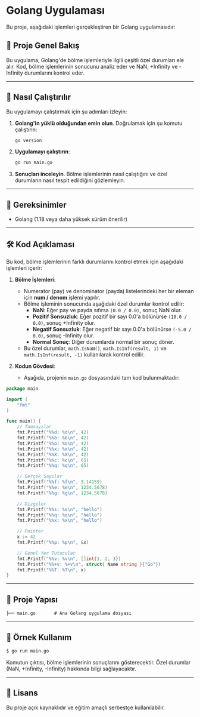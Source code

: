 
# Golang Uygulaması

Bu proje, aşağıdaki işlemleri gerçekleştiren bir Golang uygulamasıdır:

## 📘 **Proje Genel Bakış**
Bu uygulama, Golang'de bölme işlemleriyle ilgili çeşitli özel durumları ele alır. Kod, bölme işlemlerinin sonucunu analiz eder ve NaN, +Infinity ve -Infinity durumlarını kontrol eder.

---

## 🚀 **Nasıl Çalıştırılır**

Bu uygulamayı çalıştırmak için şu adımları izleyin:

1. **Golang'in yüklü olduğundan emin olun**. Doğrulamak için şu komutu çalıştırın:
   ```bash
   go version
   ```

2. **Uygulamayı çalıştırın**:
   ```bash
   go run main.go
   ```

3. **Sonuçları inceleyin**. Bölme işlemlerinin nasıl çalıştığını ve özel durumların nasıl tespit edildiğini gözlemleyin.

---

## 🔧 **Gereksinimler**

- Golang (1.18 veya daha yüksek sürüm önerilir)

---

## 🛠️ **Kod Açıklaması**

Bu kod, bölme işlemlerinin farklı durumlarını kontrol etmek için aşağıdaki işlemleri içerir:

1. **Bölme İşlemleri**:
   - Numerator (pay) ve denominator (payda) listelerindeki her bir eleman için **num / denom** işlemi yapılır.
   - Bölme işleminin sonucunda aşağıdaki özel durumlar kontrol edilir:
     - **NaN**: Eğer pay ve payda sıfırsa `(0.0 / 0.0)`, sonuç NaN olur.
     - **Pozitif Sonsuzluk**: Eğer pozitif bir sayı 0.0'a bölünürse `(10.0 / 0.0)`, sonuç +Infinity olur.
     - **Negatif Sonsuzluk**: Eğer negatif bir sayı 0.0'a bölünürse `(-5.0 / 0.0)`, sonuç -Infinity olur.
     - **Normal Sonuç**: Diğer durumlarda normal bir sonuç döner.
   - Bu özel durumlar, `math.IsNaN()`, `math.IsInf(result, 1)` ve `math.IsInf(result, -1)` kullanılarak kontrol edilir.

2. **Kodun Gövdesi**:
   - Aşağıda, projenin `main.go` dosyasındaki tam kod bulunmaktadır:
   
```go
package main

import (
	"fmt"
)

func main() {
	// Tamsayılar
	fmt.Printf("%%d: %d\n", 42)
	fmt.Printf("%%b: %b\n", 42)
	fmt.Printf("%%o: %o\n", 42)
	fmt.Printf("%%x: %x\n", 42)
	fmt.Printf("%%X: %X\n", 42)
	fmt.Printf("%%c: %c\n", 65)
	fmt.Printf("%%q: %q\n", 65)

	// Gerçek Sayılar
	fmt.Printf("%%f: %f\n", 3.14159)
	fmt.Printf("%%e: %e\n", 1234.5678)
	fmt.Printf("%%g: %g\n", 1234.5678)

	// Dizgeler
	fmt.Printf("%%s: %s\n", "hello")
	fmt.Printf("%%q: %q\n", "hello")
	fmt.Printf("%%x: %x\n", "hello")

	// Pointer
	x := 42
	fmt.Printf("%%p: %p\n", &x)

	// Genel Yer Tutucular
	fmt.Printf("%%v: %v\n", []int{1, 2, 3})
	fmt.Printf("%%+v: %+v\n", struct{ Name string }{"Go"})
	fmt.Printf("%%T: %T\n", x)
}

```

---

## 📂 **Proje Yapısı**

```
├── main.go       # Ana Golang uygulama dosyası
```

---

## 📘 **Örnek Kullanım**

```bash
$ go run main.go
```
Komutun çıktısı, bölme işlemlerinin sonuçlarını gösterecektir. Özel durumlar (NaN, +Infinity, -Infinity) hakkında bilgi sağlayacaktır.

---

## 📜 **Lisans**

Bu proje açık kaynaklıdır ve eğitim amaçlı serbestçe kullanılabilir.
